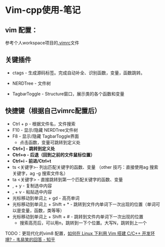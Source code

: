 # Vim-cpp使用-笔记

## vim 配置：

参考个人workspace项目的[.vimrc](https://github.com/tianjiqx/workspace/blob/master/.vimrc)文件



## 关键插件

- ctags - 生成源码标签。完成自动补全、识别函数，变量，函数跳转。

- NERDTree - 文件树

- TagbarToggle - Structure窗口，展示类的各个函数和变量

  



## 快捷键（根据自己vimrc配置后）

- Ctrl + p - 根据文件名，文件搜索
- F10 - 显示/隐藏 NERDTree文件树
- F8 - 显示/隐藏 TagbarToggle界面
  - 点击函数，变量可跳转到定义处
- **Ctrl+] - 跳转到定义处**
- **Ctrl+o - 后退（回到之前的文件鼠标位置）**
- **Ctrl+i  - 前进/Ctrl+t**
- ts <关键字>- 列出匹配关键字的函数、变量 （other 技巧：直接使用ag 搜索关键字，ag -g 搜索文件名）
- ta <关键字> - 直接跳转到第一个匹配关键字的函数、变量
- , + y - 复制选中内容
- , + v - 粘贴选中内容
- 光标移动到单词上 + gd - 高亮单词
- 光标移动到单词上 + Shift + * - 跳转到文件内单词下一次出现的位置（单词可以是变量，函数，类等等）
- 光标移动到单词上 + Shift  + # - 跳转到文件内单词下一次出现的位置 
  - 搜索高亮后，可以用n，跳转到一下个位置。大写N，跳转到上一个



TODO：更现代化的vim8 配置，[如何在 Linux 下利用 Vim 搭建 C/C++ 开发环境? - 韦易笑的回答 - 知乎](https://www.zhihu.com/question/47691414/answer/373700711)

